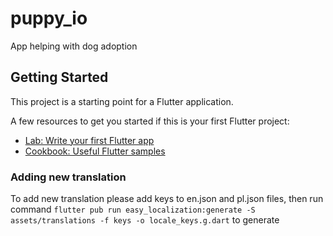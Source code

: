 # puppy_io

App helping with dog adoption

## Getting Started

This project is a starting point for a Flutter application.

A few resources to get you started if this is your first Flutter project:
- [Lab: Write your first Flutter app](https://flutter.dev/docs/get-started/codelab)
- [Cookbook: Useful Flutter samples](https://flutter.dev/docs/cookbook)

### Adding new translation
To add new translation please add keys to en.json and pl.json files, then run command
`flutter pub run easy_localization:generate -S assets/translations -f keys -o locale_keys.g.dart` to generate